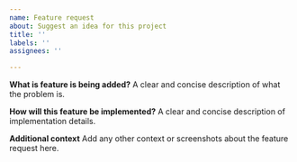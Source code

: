 ```yaml
---
name: Feature request
about: Suggest an idea for this project
title: ''
labels: ''
assignees: ''

---
```


**What is feature is being added?**
A clear and concise description of what the problem is. 

**How will this feature be implemented?**
A clear and concise description of implementation details. 

**Additional context**
Add any other context or screenshots about the feature request here.
